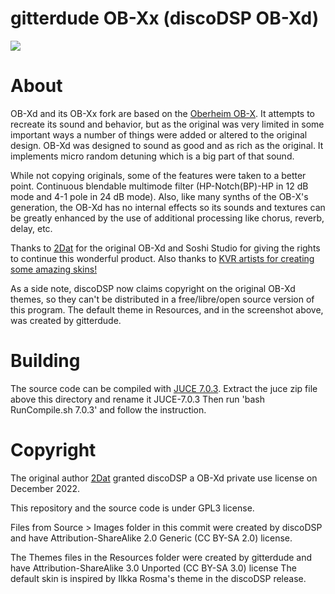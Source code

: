 # gitterdude OB-Xx (discoDSP OB-Xd)
![](https://raw.githubusercontent.com/gitterdude/OB-Xx/main/OB-Xx.jpg)

# About

OB-Xd and its OB-Xx fork are based on the [Oberheim OB-X](https://wikipedia.org/wiki/Oberheim_OB-X). It attempts to recreate its sound and behavior, but as the original was very limited in some important ways a number of things were added or altered to the original design. OB-Xd was designed to sound as good and as rich as the original. It implements micro random detuning which is a big part of that sound.

While not copying originals, some of the features were taken to a better point. Continuous blendable multimode filter (HP-Notch(BP)-HP in 12 dB mode and 4-1 pole in 24 dB mode). Also, like many synths of the OB-X's generation, the OB-Xd has no internal effects so its sounds and textures can be greatly enhanced by the use of additional processing like chorus, reverb, delay, etc.

Thanks to [2Dat](https://github.com/2DaT/Obxd) for the original OB-Xd and Soshi Studio for giving the rights to continue this wonderful product. Also thanks to [KVR artists for creating some amazing skins!](https://www.kvraudio.com/forum/viewtopic.php?f=1&t=471926)

As a side note, discoDSP now claims copyright on the original OB-Xd themes, so they can't be distributed in a free/libre/open source version of this program.
The default theme in Resources, and in the screenshot above, was created by gitterdude.

# Building

The source code can be compiled with [JUCE 7.0.3](https://github.com/juce-framework/JUCE/releases/tag/7.0.3).
Extract the juce zip file above this directory and rename it JUCE-7.0.3
Then run 'bash RunCompile.sh 7.0.3' and follow the instruction.

# Copyright

The original author [2Dat](https://github.com/2DaT) granted discoDSP a OB-Xd private use license on December 2022.

This repository and the source code is under GPL3 license.

Files from Source > Images folder in this commit were created by discoDSP and have Attribution-ShareAlike 2.0 Generic (CC BY-SA 2.0) license.

The Themes files in the Resources folder were created by gitterdude and have Attribution-ShareAlike 3.0 Unported (CC BY-SA 3.0) license
The default skin is inspired by Ilkka Rosma's theme in the discoDSP release.

